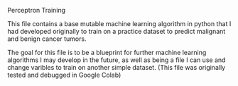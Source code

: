Perceptron Training

This file contains a base mutable machine learning algorithm in python that I had developed originally to train on a 
practice dataset to predict malignant and benign cancer tumors. 

The goal for this file is to be a blueprint for further machine learning algorithms I may develop in the future, as well as 
being a file I can use and change varibles to train on another simple dataset. 
(This file was originally tested and debugged in Google Colab)

